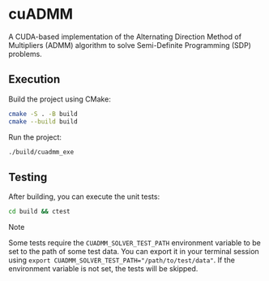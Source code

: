 # cuADMM
A CUDA-based implementation of the Alternating Direction Method of Multipliers (ADMM) algorithm to solve Semi-Definite Programming (SDP) problems.

## Execution
Build the project using CMake:
```bash
cmake -S . -B build
cmake --build build
```

Run the project:
```bash
./build/cuadmm_exe
```

## Testing
After building, you can execute the unit tests:
```bash
cd build && ctest
```

> [!NOTE]
> Some tests require the `CUADMM_SOLVER_TEST_PATH` environment variable to be set to the path of some test data. You can  export it in your terminal session using `export CUADMM_SOLVER_TEST_PATH="/path/to/test/data"`. If the environment variable is not set, the tests will be skipped.